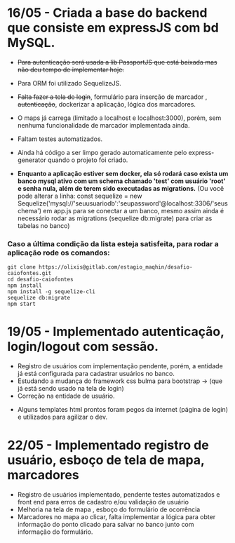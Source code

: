 # 16/05 - Criada a base do backend que consiste em expressJS com bd MySQL.
- ~~Para autenticação será usada a lib PassportJS que está baixada mas não deu tempo de implementar hoje.~~
- Para ORM foi utilizado SequelizeJS.
- ~~Falta fazer a tela de login~~, formulário para inserção de marcador , ~~autenticação~~, dockerizar a aplicação, lógica dos marcadores.
- O maps já carrega (limitado a localhost e localhost:3000), porém, sem nenhuma funcionalidade de marcador implementada ainda.
- Faltam testes automatizados.
- Ainda há código a ser limpo gerado automaticamente pelo express-generator quando o projeto foi criado.

- **Enquanto a aplicação estiver sem docker, ela só rodará caso exista um banco mysql ativo com um schema chamado 'test' com usuário 'root' e senha nula, além de terem sido executadas as migrations.** (Ou você pode alterar a linha: const sequelize = new Sequelize('mysql://'seuusuariodb':'seupassword'@localhost:3306/'seuschema') em app.js para se conectar a um banco, mesmo assim ainda é necessário rodar as migrations (sequelize db:migrate) para criar as tabelas no banco)


### Caso a última condição da lista esteja satisfeita, para rodar a aplicação rode os comandos:
    git clone https://olixis@gitlab.com/estagio_maqhin/desafio-caiofontes.git
    cd desafio-caiofontes
    npm install
    npm install -g sequelize-cli
    sequelize db:migrate
    npm start

# 19/05 - Implementado autenticação, login/logout com sessão.

- Registro de usuários com implementação pendente, porém, a entidade já está configurada para cadastrar usuários no banco.
- Estudando a mudança do framework css bulma para bootstrap -> (que já está sendo usado na tela de login)
- Correção na entidade de usuário.

*  Alguns templates html prontos foram pegos da internet (página de login) e utilizados para agilizar o dev.

# 22/05 - Implementado registro de usuário, esboço de tela de mapa, marcadores

- Registro de usuários implementado, pendente testes automatizados e front end para erros de cadastro e/ou validação de usuário
- Melhoria na tela de mapa , esboço do formulário de ocorrência
- Marcadores no mapa ao clicar, falta implementar a lógica para obter informação do ponto clicado para salvar no banco junto com informação do formulário.


